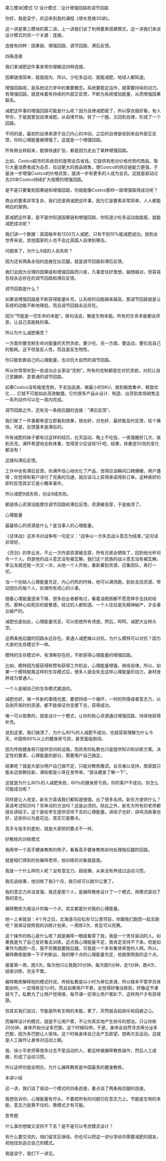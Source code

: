 第三模块|模式  12 设计模式：设计增强回路和调节回路

你好，我是梁宁，欢迎来到我的课程《增长思维30讲》。

这一讲是第三模块的第二讲。上一讲我们谈了利用要素搭建模式，这一讲我们来谈设计模式的另一个关键：连接。

连接有四种：因果链、增强回路、调节回路、滞后反馈。

四条连接

我们拿减肥这件事来带你理解这四种连接。

因果链很简单，就是因为、所以。少吃多运动，就能减肥，地球人都知道。

增强回路呢，是系统动力学中的重要概念。系统要稳定运作，就需要持续的动力。有增强回路，就意味着有持续的外部正反馈，不断为系统增加能量，从而增强因果联系。

减肥这件事的增强回路可能是什么呢？因为自律减肥瘦了，所以穿衣服好看，有人夸你，于是就更加自律减肥。从自律开始，转了一个圈，又回到自律，形成了一个回路。

不同的是，最初的自律来源于自己内心的冲动，之后的自律是收到来自外部正反馈，你的心理能量被增强了。这就是一个增强回路。

所有商业转起来，能够快速扩张，都是因为走出了某种增强回路。

比如，Costco超市的系统目的是帮会员省钱。它提供有绝对价格优势的商品，吸引大量消费者成为会员，拉动更大的商品销售，使Costco的供应链能力更强，于是进一步增强Costco的价格优势，就进一步有更多的人成为会员。这就是驱动过去20年Costco持续扩大规模的增强回路。

是不是只要看到因果链和增强回路，你就能像Costco那样一路增强取得成功呢？

商业的要素非常复杂，我们还是用减肥这件事，因为它是要素非常简单，人人都能明白的案例。

那减肥这件事，是不是你知道因果链和增强回路，你知道少吃多运动就能瘦，就能减肥成功呢？

我们讲一个数据：英国每年有1200万人减肥，只有不到10%能减肥成功。放到全世界来说，其他国家的人也不会比英国人自律到哪去。

问题来了，为什么9成的人会失败？

因为还有两条永恒的连接在扯后腿，就是调节回路和滞后反馈。

我们会因为合理的因果链和增强回路而兴奋，凡事爱往好里想，越想越对。但容易忽视永远存在的调节回路和滞后反馈。

调节回路是什么？

如果说增强回路是不断获得能量补充，让系统的动能越来越高，那调节回路就是让系统的动能不断地降低，而且调节回路永远存在。

因为“节能是一切生命的本能”。换句话说，懒是生物本能。所有的生命本能都会厌恶，让自己高能耗的事。

所以为什么减肥痛苦？

一方面你要克制生命对能量的天然贪欲，要少吃，另一方面，要运动，要拉高自己的能耗。这不但是反人性，而且是反生物性。

你只能依靠自己的心理能量，去对抗大自然的调节回路。

所以你常常听到一些成功企业家谈“克制”，所有的克制都是在对抗贪欲，对抗让自己变臃肿、变普通的调节回路。

如果Costco没有极度克制，不去加品类，做最小的SKU，做到极致集中，极致优化……它就不可能如此高效敏捷。它的很多产品从设计、制造、出货到卖场销售这一系列动作可以在一周内完成。

调节回路之外，还有另一条拖后腿的连接：“滞后反馈”。

我们做了一件事都希望立即看到效果，错也好，对也好，最好能及时反馈，给个痛快。可是，反馈基本是滞后的。

所有减肥的妹子都有过这样的经历，白天运动，晚上不吃饭，一夜饿醒好几次，挨到天亮，满怀希望地去称体重，觉得至少应该轻1斤吧。结果，体重连50克的变化都没有！

这就叫滞后反馈。

工作中也有滞后反馈，你满怀信心地优化了产品，觉得应该瞬间口碑爆棚，用户激增；你觉得和客户进行了完美的沟通，就应该马上获得承诺得到订单。这种美好的即时反馈其实它是小概率事件。 

所以减肥9成失败，创业9成失败。

都是核心资源没能撑住调节回路和滞后反馈。资源被击穿，于是崩溃了。

心理能量

最最核心的资源是什么？是当事人的心理能量。

《总体战》这本书对战争有一句定义：“战争以一方失去战斗意志为结束。”这句话非常好。 

《亮剑》的李云龙，不止一次外部资源被击穿，所有兄弟全牺牲了，回到他光杆司令一个人。但是他的战斗意志没有被瓦解，我们这个民族的战斗意志没有被瓦解。李云龙就还能一次又一次，从他一个人开始，重新募到资源，召集团队，再打一仗。

当一个创始人心理能量充足，内心灼热的时候，他可以满场跑，到处去找资源，带动团队的每个人，处理所有烦心的小事。

随着心理能量逐渐下降，很多创业者都有过，看着油瓶倒都不愿意伸手去扶的经历。那种心如死灰的疲惫感，经过的人都知道。一个人往往是先精神破产，才会事业破产的。

减肥也是如此，心理能量充足，可以拒绝所有诱惑。然后，呵呵，减肥大业转头空。

这两条拖后腿的回路永远存在。普通人减肥难以对抗，为什么模特可以对抗？因为大家的生存模式不一样。

模特的生存模式中，有清晰存在的，不断获得心理能量的增强回路。

比如，模特因为瘦获得称赞和获得工作机会，心理能量增强，继续自律。所以，如果一个模特脱离这样的生存模式后，很多人就会失去这样心理能量的动力，身材发胖成为普通人。

一个人是被自己的生存模式塑造的。

减肥也好，做一件新的事情也罢，要想持续一个循环，一时的热情或者意志力，以及刚开局时的资源，都不能保证你支撑下去，获得成功。

唯一可以依靠的，就是设计一个模式，让你的核心资源通过增强回路，持续地获得补充。

说到这里，我们搞清了，为什么90%的人减肥不成功，也就容易理解为什么今天，中国有60%以上的健身房亏损，甚至面临倒闭。

因为传统健身房只提供空间和设施，而昂贵的私教也只是提供知识和训练方案。决定性的要素，心理能量的部分，需要用户自己搞定。

结果呢？就是大部分用户自己搞不定，只能对教练撒谎。会员难以坚持，商家就只能永远依赖拉新，满街都是小哥在发传单，“游泳健身了解一下”。

这就是为什么90%的人减肥失败，60％的健身房亏损。你的客户不成功，你怎么可能成功呢？

同样是让人改变，新东方英语我们都知道很强，出了很多名师。新东方提供什么？英语考试知识吗？背单词的方法吗？这是必须的。除此之外，新东方所有的老师都擅长讲段子。这个是给学生提供坚持下去的心理能量。讲段子也好，讲鸡汤故事也好，这些你以为是花边，其实它是要点。

高手与低手的差别，就是大家抓的要点不一样。

好教练的训练模式

我再举一个高手健身教练的例子。看看高手健身教练如何处理拖后腿的回路。

就是咱们得到的张展晖老师，他训练的对象就是我。

我是一个什么样的人呢？没有意志力，超级懒，从来没有养成过运动习惯。

我先说结果，他训练了我3个月，我已经可以跑10公里了。

我的意志力并没变强，我还是那个人，是展晖教练设计了一个模式，用模式驱动了我的变化。

展晖教练为我设计的每一个点，其实都是针对我的心理能量。

他一上来就说：4个月之后，北海道马拉松有12公里项目，你跟我们跑团一起去跑吧？我保证按照我的训练计划来，一周练3次，肯定可以完赛。

这个操作的核心是什么呢？就是展晖一眼就看穿了我，我是一个责任驱动的人。如果我是为了自己变好看去训练，这点我心理能量不足，我肯定坚持不下来。但是如果作为跑团一员，我不完赛就要拖后腿，可我是一个多有集体荣誉的人啊。所以，展晖教练能够一下子判断出，我的哪个点的心理能量充足，他就使用我的这个点。

接着第一周，跑3次。每次他只让我跑20分钟。每次跑5分钟，走1分钟，跑4次，结束训练，完全不累。

展晖教练解释他的模式时说，传统私教是以小时为单位卖课，所以根本不管学员体能如何，一定得练足1小时。而且如果用户不累，会觉得好像没练到，好像这节课就亏了。私教为了让用户觉得值，每节课一定得让用户累趴下，这样用户才有获得感。

但其实我们说过，节能是所有生物的本能，累了，天然就会起排斥和回避之心。

而展晖设计的模式，就是不让用户累，不让你真实地产生排斥的想法。只让你练20分钟，身体开始分泌多巴胺，这个时候叫停。于是，身体会自然寻求再分泌多巴胺，因为多巴胺让人愉快。这个时候身体自己会产生欲望，想再次去运动。这就是人工操作让身体对运动上瘾。

我、徐小平老师等很多过去不爱运动的人，都这样被展晖教练操作，然后人工成瘾，形成了运动习惯。

所以这样你就会明白，为什么展晖教练是中国最贵的健身教练。

本讲小结

这一讲，我们谈了驱动一个模式的四条连接，重点谈了两条拖后腿的连接。

我想告诉你，心理能量有尽头，不要把所有的问题归在意志力上。节能是生物的本能，意志力是靠不住的，靠模式才有可能。

思考题

什么事你想做又坚持不下去？是不是可以考虑模式设计？

有什么要交流的，咱们留言区继续。你也可以把这一讲分享给你需要减肥的朋友，祝他找到适合自己的模式。

我是梁宁，我们下一讲见。
